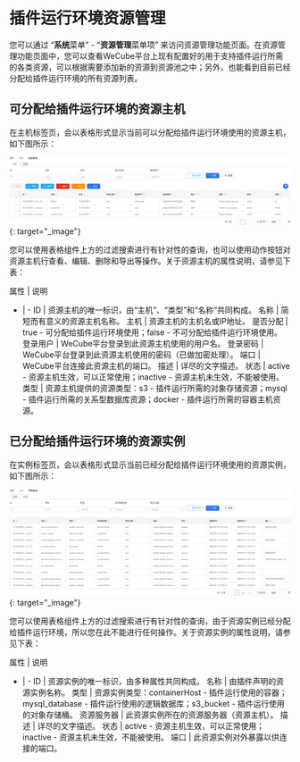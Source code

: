 # 插件运行环境资源管理

您可以通过 “**系统**菜单” - “**资源管理**菜单项” 来访问资源管理功能页面。在资源管理功能页面中，您可以查看WeCube平台上现有配置好的用于支持插件运行所需的各类资源，可以根据需要添加新的资源到资源池之中；另外，也能看到目前已经分配给插件运行环境的所有资源列表。

## 可分配给插件运行环境的资源主机

在主机标签页，会以表格形式显示当前可以分配给插件运行环境使用的资源主机，如下图所示：

[![资源主机表格](images/resource-management/resource-hosts.png)](images/resource-management/resource-hosts.png){: target="\_image"}

您可以使用表格组件上方的过滤搜索进行有针对性的查询，也可以使用动作按钮对资源主机行查看、编辑、删除和导出等操作。关于资源主机的属性说明，请参见下表：

属性 | 说明
- | -
ID | 资源主机的唯一标识，由“主机”、“类型”和“名称”共同构成。
名称 | 简短而有意义的资源主机名称。
主机 | 资源主机的主机名或IP地址。
是否分配 | true - 可分配给插件运行环境使用；false - 不可分配给插件运行环境使用。
登录用户 | WeCube平台登录到此资源主机使用的用户名。
登录密码 | WeCube平台登录到此资源主机使用的密码（已做加密处理）。
端口 | WeCube平台连接此资源主机的端口。
描述 | 详尽的文字描述。
状态 | active - 资源主机生效，可以正常使用；inactive - 资源主机未生效，不能被使用。
类型 | 资源主机提供的资源类型：s3 - 插件运行所需的对象存储资源；mysql - 插件运行所需的关系型数据库资源；docker - 插件运行所需的容器主机资源。


## 已分配给插件运行环境的资源实例

在实例标签页，会以表格形式显示当前已经分配给插件运行环境使用的资源实例，如下图所示：

[![资源实例表格](images/resource-management/resource-instances.png)](images/resource-management/resource-instances.png){: target="\_image"}

您可以使用表格组件上方的过滤搜索进行有针对性的查询，由于资源实例已经分配给插件运行环境，所以您在此不能进行任何操作。关于资源实例的属性说明，请参见下表：

属性 | 说明
- | -
ID | 资源实例的唯一标识，由多种属性共同构成。
名称 | 由插件声明的资源实例名称。
类型 | 资源实例类型：containerHost - 插件运行使用的容器；mysql_database - 插件运行使用的逻辑数据库；s3_bucket - 插件运行使用的对象存储桶。
资源服务器 | 此资源实例所在的资源服务器（资源主机）。
描述 | 详尽的文字描述。
状态 | active - 资源主机生效，可以正常使用；inactive - 资源主机未生效，不能被使用。
端口 | 此资源实例对外暴露以供连接的端口。
